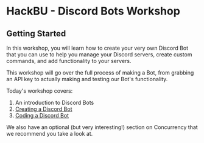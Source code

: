 # HackBU - Discord Bots Workshop

## Getting Started

In this workshop, you will learn how to create your very own Discord Bot that you can use to help you manage your Discord servers, create custom commands, and add functionality to your servers. 

This workshop will go over the full process of making a Bot, from grabbing an API key to actually making and testing our Bot's functionality. 

Today's workshop covers:

1. An introduction to Discord Bots
2. [Creating a Discord Bot](https://github.com/HackBinghamton/DiscordBotWorkshop/blob/main/CreatingBot.md)
3. [Coding a Discord Bot](https://github.com/HackBinghamton/DiscordBotWorkshop/blob/main/CodingBot.md)

We also have an optional (but very interesting!) section on Concurrency that we recommend you take a look at. 